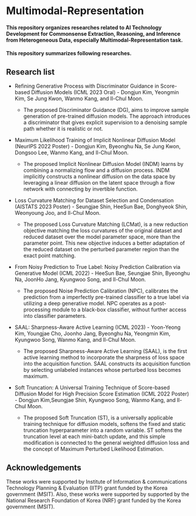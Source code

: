 # Multimodal-Representation

#### This repository organizes researches related to AI Technology Development for Commonsense Extraction, Reasoning, and Inference from Heterogeneous Data, especially Multimodal-Representation task. 
#### This repository summarizes following researches.

## Research list
* Refining Generative Process with Discriminator Guidance in Score-based Diffusion Models (ICML 2023 Oral) - Dongjun Kim, Yeongmin Kim, Se Jung Kwon, Wanmo Kang, and Il-Chul Moon.

  * The proposed Discriminator Guidance (DG), aims to improve sample generation of pre-trained diffusion models. The approach introduces a discriminator that gives explicit supervision to a denoising sample path whether it is realistic or not.

* Maximum Likelihood Training of Implicit Nonlinear Diffusion Model (NeurIPS 2022 Poster) - Dongjun Kim, Byeonghu Na, Se Jung Kwon, Dongsoo Lee, Wanmo Kang, and Il-Chul Moon.

  * The proposed Implicit Nonlinear Diffusion Model (INDM) learns by combining a normalizing flow and a diffusion process. INDM implicitly constructs a nonlinear diffusion on the data space by leveraging a linear diffusion on the latent space through a flow network with connecting by invertible function.

* Loss Curvature Matching for Dataset Selection and Condensation (AISTATS 2023 Poster) - Seungjae Shin, HeeSun Bae, Donghyeok Shin, Weonyoung Joo, and Il-Chul Moon.

  * The proposed Loss Curvature Matching (LCMat), is a new reduction objective matching the loss curvatures of the original dataset and reduced dataset over the model parameter space, more than the parameter point. This new objective induces a better adaptation of the reduced dataset on the perturbed parameter region than the exact point matching.

* From Noisy Prediction to True Label: Noisy Prediction Calibration via Generative Model (ICML 2022) - HeeSun Bae, Seungjae Shin, Byeonghu Na, JoonHo Jang, Kyungwoo Song, and Il-Chul Moon.

  * The proposed Noise Prediction Calibration (NPC), calibrates the prediction from a imperfectly pre-trained classifier to a true label via utilizing a deep generative model. NPC operates as a post-processing module to a black-box classifier, without further access into classifier parameters.

* SAAL: Sharpness-Aware Active Learning (ICML 2023) - Yoon-Yeong Kim, Youngjae Cho, Joonho Jang, Byeonghu Na, Yeongmin Kim, Kyungwoo Song, Wanmo Kang, and Il-Chul Moon.

  * The proposed Sharpness-Aware Active Learning (SAAL), is the first active learning method to incorporate the sharpness of loss space into the acquisition function. SAAL constructs its acquisition function by selecting unlabeled instances whose perturbed loss becomes maximum.

* Soft Truncation: A Universal Training Technique of Score-based Diffusion Model for High Precision Score Estimation (ICML 2022 Poster) - Dongjun Kim,Seungjae Shin, Kyungwoo Song, Wanmo Kang, and Il-Chul Moon.

  * The proposed Soft Truncation (ST), is a universally applicable training technique for diffusion models, softens the fixed and static truncation hyperparameter into a random variable. ST softens the truncation level at each mini-batch update, and this simple modification is connected to the general weighted diffusion loss and the concept of Maximum Perturbed Likelihood Estimation.

## Acknowledgements
These works were supported by Institute of Information & communications Technology Planning & Evaluation (IITP) grant funded by the Korea government (MSIT). Also, these works were supported by supported by the National Research Foundation of Korea (NRF) grant funded by the Korea government (MSIT).
